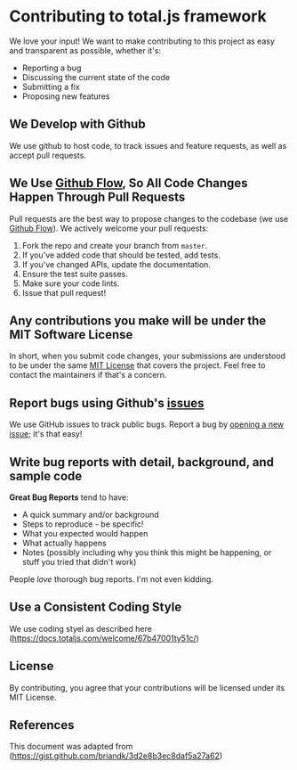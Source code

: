 # Contributing to total.js framework
We love your input! We want to make contributing to this project as easy and transparent as possible, whether it's:

- Reporting a bug
- Discussing the current state of the code
- Submitting a fix
- Proposing new features

## We Develop with Github
We use github to host code, to track issues and feature requests, as well as accept pull requests.

## We Use [Github Flow](https://docs.github.com/en/get-started/quickstart/github-flow), So All Code Changes Happen Through Pull Requests
Pull requests are the best way to propose changes to the codebase (we use [Github Flow](https://docs.github.com/en/get-started/quickstart/github-flow)). We actively welcome your pull requests:

1. Fork the repo and create your branch from `master`.
2. If you've added code that should be tested, add tests.
3. If you've changed APIs, update the documentation.
4. Ensure the test suite passes.
5. Make sure your code lints.
6. Issue that pull request!

## Any contributions you make will be under the MIT Software License
In short, when you submit code changes, your submissions are understood to be under the same [MIT License](http://choosealicense.com/licenses/mit/) that covers the project. Feel free to contact the maintainers if that's a concern.

## Report bugs using Github's [issues](https://github.com/totaljs/framework4/issues)
We use GitHub issues to track public bugs. Report a bug by [opening a new issue](https://github.com/totaljs/framework4/issues); it's that easy!

## Write bug reports with detail, background, and sample code
**Great Bug Reports** tend to have:

- A quick summary and/or background
- Steps to reproduce - be specific!
- What you expected would happen
- What actually happens
- Notes (possibly including why you think this might be happening, or stuff you tried that didn't work)

People *love* thorough bug reports. I'm not even kidding.

## Use a Consistent Coding Style
We use coding styel as described here (https://docs.totaljs.com/welcome/67b47001ty51c/)

## License
By contributing, you agree that your contributions will be licensed under its MIT License.

## References
This document was adapted from (https://gist.github.com/briandk/3d2e8b3ec8daf5a27a62)
